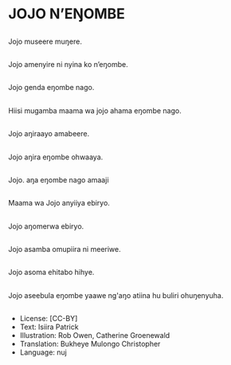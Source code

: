 # JOJO N’EŊOMBE

##
Jojo museere muŋere.

##
Jojo amenyire ni nyina
ko n’eŋombe.

##
Jojo genda eŋombe
nago.

##
Hiisi mugamba maama
wa jojo ahama eŋombe
nago.

##
Jojo aŋiraayo amabeere.

##
Jojo aŋira eŋombe
ohwaaya.

##
Jojo. aŋa eŋombe nago
amaaji

##
Maama wa Jojo anyiiya
ebiryo.

##
Jojo aŋomerwa ebiryo.

##
Jojo asamba omupiira ni
meeriwe.

##
Jojo asoma ehitabo
hihye.

##
Jojo aseebula eŋombe
yaawe ng'aŋo atiina hu
buliri ohuŋenyuha.

##
* License: [CC-BY]
* Text: Isiira Patrick
* Illustration: Rob Owen, Catherine Groenewald
* Translation: Bukheye Mulongo Christopher
* Language: nuj
